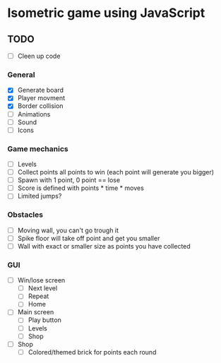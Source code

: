 # Isometric game using JavaScript

## TODO
- [ ] Cleen up code
 
### General
- [x] Generate board
- [x] Player movment
- [x] Border collision
- [ ] Animations
- [ ] Sound
- [ ] Icons

### Game mechanics
- [ ] Levels
- [ ] Collect points all points to win (each point will generate you bigger)
- [ ] Spawn with 1 point, 0 point == lose
- [ ] Score is defined with points * time * moves
- [ ] Limited jumps?

### Obstacles
- [ ] Moving wall, you can't go trough it
- [ ] Spike floor will take off point and get you smaller
- [ ] Wall with exact or smaller size as points you have collected

### GUI
- [ ] Win/lose screen
	- [ ] Next level
	- [ ] Repeat
	- [ ]  Home
- [ ] Main screen
	- [ ] Play button
	- [ ] Levels
	- [ ] Shop
- [ ] Shop
	- [ ] Colored/themed brick for points each round
